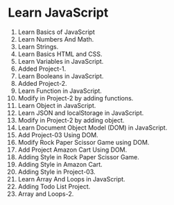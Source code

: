 # Learn JavaScript 

01. Learn Basics of JavaScript
02. Learn Numbers And Math.
03. Learn Strings.
04. Learn Basics HTML and CSS.
05. Learn Variables in JavaScript.
06. Added Project-1.
07. Learn Booleans in JavaScript.
08. Added Project-2.
09. Learn Function in JavaScript.
10. Modify in Project-2 by adding functions.
11. Learn Object in JavaScript.
12. Learn JSON and localStorage in JavaScript.
13. Modify in Project-2 by adding object.
14. Learn Document Object Model (DOM) in JavaScript.
15. Add Project-03 Using DOM.
16. Modify Rock Paper Scissor Game using DOM.
17. Add Project Amazon Cart Using DOM.
18. Adding Style in Rock Paper Scissor Game.
19. Adding Style in Amazon Cart.
20. Adding Style in Project-03.
21. Learn Array And Loops in JavaScript.
22. Adding Todo List Project.
23. Array and Loops-2.